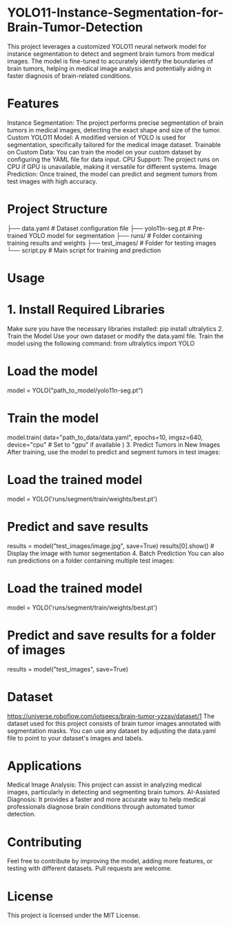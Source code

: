 # YOLO11-Instance-Segmentation-for-Brain-Tumor-Detection
This project leverages a customized YOLO11 neural network model for instance segmentation to detect and segment brain tumors from medical images. The model is fine-tuned to accurately identify the boundaries of brain tumors, helping in medical image analysis and potentially aiding in faster diagnosis of brain-related conditions.
# Features
Instance Segmentation: The project performs precise segmentation of brain tumors in medical images, detecting the exact shape and size of the tumor.
Custom YOLO11 Model: A modified version of YOLO is used for segmentation, specifically tailored for the medical image dataset.
Trainable on Custom Data: You can train the model on your custom dataset by configuring the YAML file for data input.
CPU Support: The project runs on CPU if GPU is unavailable, making it versatile for different systems.
Image Prediction: Once trained, the model can predict and segment tumors from test images with high accuracy.
# Project Structure
├── data.yaml                    # Dataset configuration file
├── yolo11n-seg.pt               # Pre-trained YOLO model for segmentation
├── runs/                        # Folder containing training results and weights
├── test_images/                 # Folder for testing images
└── script.py                    # Main script for training and prediction
# Usage
# 1. Install Required Libraries
Make sure you have the necessary libraries installed:
pip install ultralytics
2. Train the Model
Use your own dataset or modify the data.yaml file. Train the model using the following command:
from ultralytics import YOLO

# Load the model
model = YOLO("path_to_model/yolo11n-seg.pt")

# Train the model
model.train(
    data="path_to_data/data.yaml",
    epochs=10,
    imgsz=640,
    device="cpu"  # Set to "gpu" if available
)
3. Predict Tumors in New Images
After training, use the model to predict and segment tumors in test images:
# Load the trained model
model = YOLO('runs/segment/train/weights/best.pt')

# Predict and save results
results = model("test_images/image.jpg", save=True)
results[0].show()  # Display the image with tumor segmentation
4. Batch Prediction
You can also run predictions on a folder containing multiple test images:
# Load the trained model
model = YOLO('runs/segment/train/weights/best.pt')

# Predict and save results for a folder of images
results = model("test_images", save=True)
# Dataset
https://universe.roboflow.com/iotseecs/brain-tumor-yzzav/dataset/1
The dataset used for this project consists of brain tumor images annotated with segmentation masks.
You can use any dataset by adjusting the data.yaml file to point to your dataset's images and labels.
# Applications
Medical Image Analysis: This project can assist in analyzing medical images, particularly in detecting and segmenting brain tumors.
AI-Assisted Diagnosis: It provides a faster and more accurate way to help medical professionals diagnose brain conditions through automated tumor detection.
# Contributing
Feel free to contribute by improving the model, adding more features, or testing with different datasets. Pull requests are welcome.

# License
This project is licensed under the MIT License.


